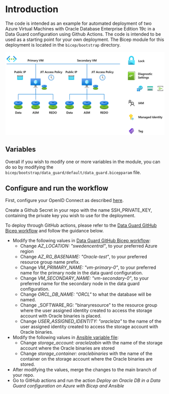 # Introduction

The code is intended as an example for automated deployment of two Azure Virtual Machines with Oracle Database Enterprise Edition 19c in a Data Guard configuration using Github Actions. The code is intended to be used as a starting point for your own deployment. The Bicep module for this deployment is located in the `bicep/bootstrap` directory.

 ![Data Guard configuration](media/dg_vms.png)

## Variables

Overall if you wish to modify one or more variables in the module, you can do so by modifying the `bicep/bootstrap/data_guard/default/data_guard.bicepparam` file.

## Configure and run the workflow

First, configure your OpenID Connect as described [here](https://learn.microsoft.com/en-us/azure/developer/github/connect-from-azure?tabs=azure-portal%2Cwindows#use-the-azure-login-action-with-openid-connect).

Create a Github Secret in your repo with the name SSH_PRIVATE_KEY, containing the private key you wish to use for the deployment.

To deploy through GitHub actions, please refer to the [Data Guard GitHub Bicep workflow](../../.github/workflows/full-dg-bicep-deploy.yml) and follow the guidance below.

- Modify the following values in [Data Guard GitHub Bicep workflow](../../.github/workflows/full-dg-bicep-deploy.yml):
  - Change _AZ_LOCATION: "swedencentral"_, to your preferred Azure region
  - Change _AZ_RG_BASENAME: "Oracle-test"_, to your preferred resource group name prefix.
  - Change _VM_PRIMARY_NAME: "vm-primary-0"_, to your preferred name for the primary node in the data guard configuration.
  - Change _VM_SECONDARY_NAME: "vm-secondary-0"_, to your preferred name for the secondary node in the data guard configuration.
  - Change _ORCL_DB_NAME: "ORCL"_ to what the database will be named.
  - Change _SOFTWARE_RG: "binaryresource" to the resource group where the user assigned identity created to access the storage account with Oracle binaries is placed.
  - Change _USER_ASSIGNED_IDENTITY: "oraclelza"_ to the name of the user assigned identity created to access the storage account with Oracle binaries.
- Modify the following values in [Ansible variable file](../../ansible/bootstrap/oracle/group_vars/all/vars.yml):
  - Change _storage_account: oraclelzabin_ with the name of the storage account where the Oracle binaries are stored
  - Change _storage_container: oraclebinaries_ with the name of the container on the storage account where the Oracle binaries are stored.
- After modifying the values, merge the changes to the main branch of your repo.
- Go to GitHub actions and run the action *Deploy an Oracle DB in a Data Guard configuration on Azure with Bicep and Ansible*
